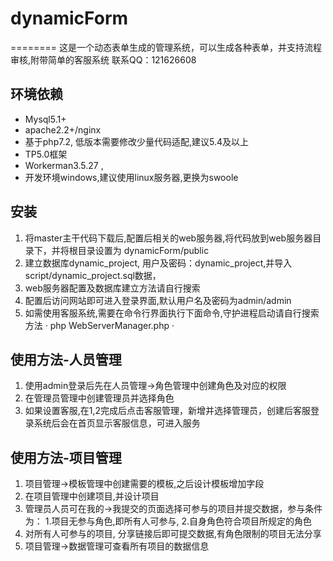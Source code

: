 # dynamicForm
========
这是一个动态表单生成的管理系统，可以生成各种表单，并支持流程审核,附带简单的客服系统
联系QQ：121626608

## 环境依赖
+ Mysql5.1+
+ apache2.2+/nginx
+ 基于php7.2, 低版本需要修改少量代码适配,建议5.4及以上
+ TP5.0框架
+ Workerman3.5.27 ,
+ 开发环境windows,建议使用linux服务器,更换为swoole

## 安装
1. 将master主干代码下载后,配置后相关的web服务器,将代码放到web服务器目录下，并将根目录设置为 dynamicForm/public
2. 建立数据库dynamic_project, 用户及密码：dynamic_project,并导入script/dynamic_project.sql数据，
3. web服务器配置及数据库建立方法请自行搜索
4. 配置后访问网站即可进入登录界面,默认用户名及密码为admin/admin
5. 如需使用客服系统,需要在命令行界面执行下面命令,守护进程启动请自行搜索方法
· php WebServerManager.php ·


## 使用方法-人员管理
1. 使用admin登录后先在人员管理->角色管理中创建角色及对应的权限
2. 在管理员管理中创建管理员并选择角色
3. 如果设置客服,在1,2完成后点击客服管理，新增并选择管理员，创建后客服登录系统后会在首页显示客服信息，可进入服务

## 使用方法-项目管理
1. 项目管理->模板管理中创建需要的模板,之后设计模板增加字段
2. 在项目管理中创建项目,并设计项目
3. 管理员人员可在我的->我提交的页面选择可参与的项目并提交数据，参与条件为：
  1.项目无参与角色,即所有人可参与,
  2.自身角色符合项目所规定的角色
4. 对所有人可参与的项目, 分享链接后即可提交数据,有角色限制的项目无法分享
5. 项目管理->数据管理可查看所有项目的数据信息